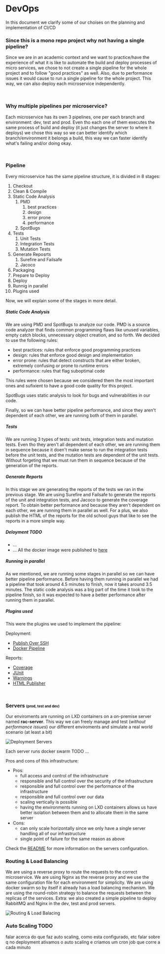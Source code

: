 # DevOps
In this document we clarify some of our choises on the planning and implementation of CI/CD

### Since this is a mono repo project why not having a single pipeline?
Since we are in an academic context and we want to practice/have the experience of what it is like to automate the build and deploy processes of micro services, we chose to not create a single pipeline for the whole project and to follow "good practices" as well. Also, due to performance issues it would cause to run a single pipeline for the whole project. This way, we can also deploy each microservice independently.

<br>

### Why multiple pipelines per microservice?
Each microservice has its own 3 pipelines, one per each branch and environment: dev, test and prod. Even tho each one of them executes the same process of build and deploy (it just changes the server to where it deploys) we chose this way so we can better identify which branch/environment it belongs a build, this way we can faster identify what's failing and/or doing okay.

<br>

### Pipeline 
Every microservice has the same pipeline structure, it is divided in 8 stages:
 1. Checkout
 2. Clean & Compile
 3. Static Code Analysis
     1. PMD
         1. best practices
         2. design
         3. error prone
         4. performance
     3. SpotBugs
 4. Tests
     1. Unit Tests
     2. Integration Tests
     3. Mutation Tests
 5. Generate Reposrts
     1. Surefire and Failsafe
     2. Jacoco
 6. Packaging
 7. Prepare to Deploy
 8. Deploy
 9. Runnig in parallel
 10. Plugins used

Now, we will explain some of the stages in more detail.

##### Static Code Analysis
We are using PMD and SpotBugs to analyze our code. PMD is a source code analyzer that finds common programming flaws like unused variables, empty catch blocks, unnecessary object creation, and so forth. We decided to use the following rules: 
- best practices: rules that enforce good programming practices
- design: rules that enforce good design and implementation
- error prone: rules that detect constructs that are either broken, extremely confusing or prone to runtime errors
- performance: rules that flag suboptimal code

This rules were chosen because we considered them the most important ones and sufixient to have a good code quality for this project.

SpotBugs uses static analysis to look for bugs and vulnerabilities in our code.

Finally, so we can have better pipeline performance, and since they aren't dependent of each other, we are running both of them in parallel.

##### Tests
We are running 3 types of tests: unit tests, integration tests and mutation tests. Even tho they aren't all dependent of each other, we are running them in sequence because it doen't make sense to run the integration tests before the unit tests, and the mutation tests are dependent of the unit tests. Without forgeting that we must run them in sequence because of the generation of the reports.

##### Generate Reports
In this stage we are generating the reports of the tests we ran in the previous stage. We are using Surefire and Failsafe to generate the reports of the unit and integration tests, and Jacoco to generate the coverage report. To obtain better performance and because they aren't dependent on each other, we are running them in parallel as well.
For a plus, we also publish the HTML of the reports for the old school guys that like to see the reports in a more simple way.

##### Deloyment TODO
- ...
- ...
All the docker image were published to [here](https://hub.docker.com/repositories/raccoonsarmy)

##### Running in parallel
As we mentioned, we are running some stages in parallel so we can have better pipeline performance. Before having them running in parallel we had a pipeline that took around 4.5 minutes to finish, now it takes around 3.5 minutes. The static code analysis was a big part of the time it took to the pipeline finish, so it was expected to have a better performance after running them in parallel. 

##### Plugins used
This were the plugins we used to implement the pipeline:

Deployment:
- [Publish Over SSH](https://plugins.jenkins.io/publish-over-ssh/)
- [Docker Pipeline](https://plugins.jenkins.io/docker-workflow/)

Reports:
- [Coverage](https://plugins.jenkins.io/coverage/)
- [JUnit](https://plugins.jenkins.io/junit/)
- [Warnings](https://plugins.jenkins.io/warnings-ng/)
- [HTML Publisher](https://plugins.jenkins.io/htmlpublisher/)

<br>

### Servers <small><small>(prod, test and dev)</small></small>
Our enviroments are running on LXD containers on a on-premise server named **rac-server**. This way we can freely manage and test (*without performance issues*) our different enviroments and simulate a real world scenario (at least a bit)

![Deployment Servers](./assets/deploymentServers.svg)

Each server runs docker swarm TODO ...

Pros and cons of this infrastructure:
- Pros:
    - full access and control of the infrastructure
    - responsible and full control over the security of the infrastructure
    - responsible and full control over the performance of the infrastructure
    - responsible and full control over our data
    - scaling vertically is possible
    - having the environments running on LXD containers allows us have better isolation between them and to allocate them in the same server
- Cons:
    - can only scale horizontally since we only have a single server handling all of our infrastructure
    - single point of failure for the same reason as above

Check the [README](../../serversConfig/README.md) for more information on the servers configuration.


### Routing & Load Balancing
We are using a reverse proxy to route the requests to the correct microservice. We are using Nginx as the reverse proxy and we use the same configuration file for each environment for simplicity.
We are using docker swarm so by itself it already has a load balancing mechanism. We are using the round-robin strategy to balance the requests between the replicas of the services.
Extra: we also created a simple pipeline to deploy RabbitMQ and Nginx in the dev, test and prod servers.

![Routing & Load Balacing](./assets/routingAndTraffic.svg)


### Auto Scaling TODO
falar acerca do que faz auto scaling, como esta configurado, etc
falar sobre q no deployment ativamos o auto scaling e criamos um cron job que corre a cada minuto
